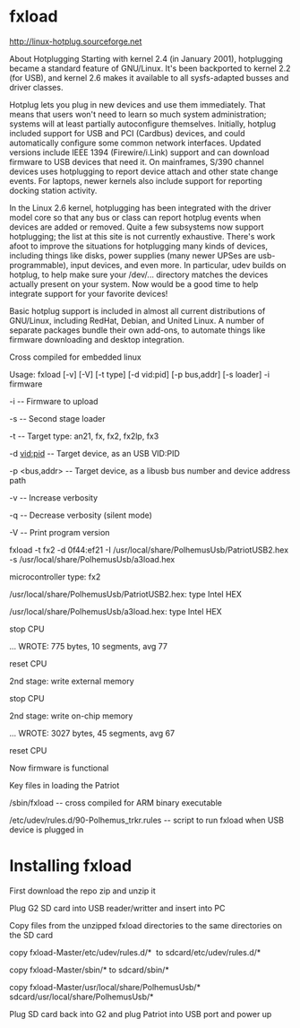 # fxload

http://linux-hotplug.sourceforge.net

About Hotplugging
Starting with kernel 2.4 (in January 2001), hotplugging became a standard feature of GNU/Linux. It's been backported to kernel 2.2 (for USB), and kernel 2.6 makes it available to all sysfs-adapted busses and driver classes.

Hotplug lets you plug in new devices and use them immediately. That means that users won't need to learn so much system administration; systems will at least partially autoconfigure themselves. Initially, hotplug included support for USB and PCI (Cardbus) devices, and could automatically configure some common network interfaces. Updated versions include IEEE 1394 (Firewire/i.Link) support and can download firmware to USB devices that need it. On mainframes, S/390 channel devices uses hotplugging to report device attach and other state change events. For laptops, newer kernels also include support for reporting docking station activity.

In the Linux 2.6 kernel, hotplugging has been integrated with the driver model core so that any bus or class can report hotplug events when devices are added or removed. Quite a few subsystems now support hotplugging; the list at this site is not currently exhaustive. There's work afoot to improve the situations for hotplugging many kinds of devices, including things like disks, power supplies (many newer UPSes are usb-programmable), input devices, and even more. In particular, udev builds on hotplug, to help make sure your /dev/... directory matches the devices actually present on your system. Now would be a good time to help integrate support for your favorite devices!

Basic hotplug support is included in almost all current distributions of GNU/Linux, including RedHat, Debian, and United Linux. A number of separate packages bundle their own add-ons, to automate things like firmware downloading and desktop integration.

Cross compiled for embedded linux

Usage: fxload [-v] [-V] [-t type] [-d vid:pid] [-p bus,addr] [-s loader] -i firmware

  -i <path>       -- Firmware to upload
  
  -s <path>       -- Second stage loader
  
  -t <type>       -- Target type: an21, fx, fx2, fx2lp, fx3
  
  -d <vid:pid>    -- Target device, as an USB VID:PID
  
  -p <bus,addr>   -- Target device, as a libusb bus number and device address path
  
  -v              -- Increase verbosity

  -q              -- Decrease verbosity (silent mode)
  
  -V              -- Print program version
  
   fxload -t fx2 -d 0f44:ef21 -I /usr/local/share/PolhemusUsb/PatriotUSB2.hex -s /usr/local/share/PolhemusUsb/a3load.hex

microcontroller type: fx2

/usr/local/share/PolhemusUsb/PatriotUSB2.hex: type Intel HEX

/usr/local/share/PolhemusUsb/a3load.hex: type Intel HEX

stop CPU

... WROTE: 775 bytes, 10 segments, avg 77

reset CPU

2nd stage: write external memory

stop CPU

2nd stage: write on-chip memory

... WROTE: 3027 bytes, 45 segments, avg 67

reset CPU

Now firmware is functional

Key files in loading the Patriot 

/sbin/fxload -- cross compiled for ARM binary executable

 /etc/udev/rules.d/90-Polhemus_trkr.rules  -- script to run fxload when USB device is plugged in


# Installing fxload

First download the repo zip and unzip it

Plug G2 SD card into USB reader/writter and insert into PC

Copy files from the unzipped fxload directories to the same directories on the SD card

copy fxload-Master/etc/udev/rules.d/*  to sdcard/etc/udev/rules.d/*

copy fxload-Master/sbin/* to sdcard/sbin/*

copy fxload-Master/usr/local/share/PolhemusUsb/* sdcard/usr/local/share/PolhemusUsb/*

Plug SD card back into G2 and plug Patriot into USB port and power up
